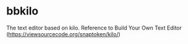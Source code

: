 # bbkilo
The text editor based on kilo.
Reference to Build Your Own Text Editor (https://viewsourcecode.org/snaptoken/kilo/)
